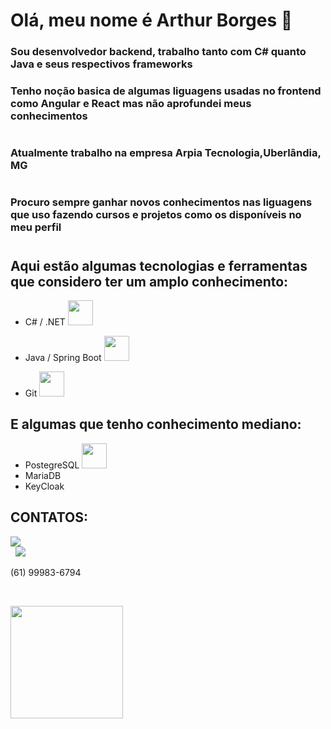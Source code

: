 # Olá, meu nome é Arthur Borges 👋
### Sou desenvolvedor backend, trabalho tanto com C# quanto Java e seus respectivos frameworks
### Tenho noção basica de algumas liguagens usadas no frontend como Angular e React mas não aprofundei meus conhecimentos
#
### Atualmente trabalho na empresa Arpia Tecnologia,Uberlândia, MG
#
### Procuro sempre ganhar novos conhecimentos nas liguagens que uso fazendo cursos e projetos como os disponíveis no meu perfil
#
## Aqui estão algumas tecnologias e ferramentas que considero ter um amplo conhecimento:
* C# / .NET <img src="https://cdn.jsdelivr.net/gh/devicons/devicon/icons/dotnetcore/dotnetcore-original.svg" width="40" height="40"/>
&nbsp;

* Java / Spring Boot <img src="https://cdn.jsdelivr.net/gh/devicons/devicon/icons/spring/spring-original-wordmark.svg" width="40" height="40"/>
&nbsp;
          
* Git <img src="https://cdn.jsdelivr.net/gh/devicons/devicon/icons/git/git-original-wordmark.svg" width="40" height="40"/>
          

## E algumas que tenho conhecimento mediano:
* PostegreSQL <img src="https://cdn.jsdelivr.net/gh/devicons/devicon/icons/postgresql/postgresql-original-wordmark.svg" width="40" height="40"/>
* MariaDB
* KeyCloak


## CONTATOS:
<a href="https://www.linkedin.com/in/arthurborgesmoura/" target="_blank"><img src="https://img.shields.io/badge/-LinkedIn-%230077B5?style=for-the-badge&logo=linkedin&logoColor=white" target="_blank"></a>   
&nbsp;
<a href = "mailto:arthurbdemoura@gmail.com"><img src="https://img.shields.io/badge/Gmail-D14836?style=for-the-badge&logo=gmail&logoColor=white" target="_blank"></a>
&nbsp;

(61) 99983-6794

&nbsp;

<a href="https://github.com/ArthurBorgesDeMoura">
<img height="180em" src="https://github-readme-stats.vercel.app/api/top-langs/?username=ArthurBorgesDeMoura&layout=compact&langs_count=7&theme=dracula"/>

